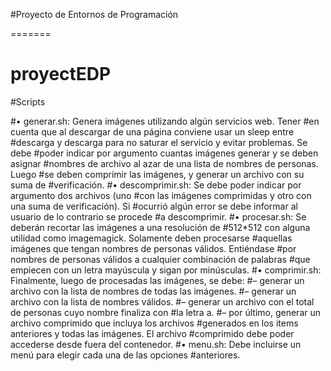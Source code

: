 
#Proyecto de Entornos de Programación

=======
# proyectEDP
#Scripts

#• generar.sh: Genera imágenes utilizando algún servicios web. Tener
#en cuenta que al descargar de una página conviene usar un sleep entre
#descarga y descarga para no saturar el servicio y evitar problemas. Se debe
#poder indicar por argumento cuantas imágenes generar y se deben asignar
#nombres de archivo al azar de una lista de nombres de personas. Luego
#se deben comprimir las imágenes, y generar un archivo con su suma de
#verificación.
#• descomprimir.sh: Se debe poder indicar por argumento dos archivos (uno
#con las imágenes comprimidas y otro con una suma de verificación). Si
#ocurrió algún error se debe informar al usuario de lo contrario se procede
#a descomprimir.
#• procesar.sh: Se deberán recortar las imágenes a una resolución de
#512*512 con alguna utilidad como imagemagick. Solamente deben procesarse
#aquellas imágenes que tengan nombres de personas válidos. Entiéndase
#por nombres de personas válidos a cualquier combinación de palabras
#que empiecen con un letra mayúscula y sigan por minúsculas.
#• comprimir.sh: Finalmente, luego de procesadas las imágenes, se debe:
#– generar un archivo con la lista de nombres de todas las imágenes.
#– generar un archivo con la lista de nombres válidos.
#– generar un archivo con el total de personas cuyo nombre finaliza con
#la letra a.
#– por último, generar un archivo comprimido que incluya los archivos
#generados en los items anteriores y todas las imágenes. El archivo
#comprimido debe poder accederse desde fuera del contenedor.
#• menu.sh: Debe incluirse un menú para elegir cada una de las opciones
#anteriores.

